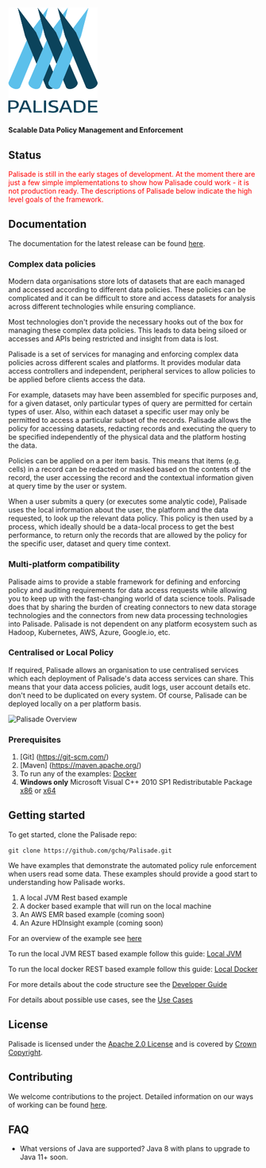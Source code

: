 
<!---
Copyright 2018 Crown Copyright

Licensed under the Apache License, Version 2.0 (the "License");
you may not use this file except in compliance with the License.
You may obtain a copy of the License at

  http://www.apache.org/licenses/LICENSE-2.0

Unless required by applicable law or agreed to in writing, software
distributed under the License is distributed on an "AS IS" BASIS,
WITHOUT WARRANTIES OR CONDITIONS OF ANY KIND, either express or implied.
See the License for the specific language governing permissions and
limitations under the License.
--->


# <img src="logos/logo.svg" width="180">

#### Scalable Data Policy Management and Enforcement

## Status
<span style="color:red">
Palisade is still in the early stages of development.
At the moment there are just a few simple implementations to show how Palisade could work - it is not production ready.
The descriptions of Palisade below indicate the high level goals of the framework. 
</span>

## Documentation

The documentation for the latest release can be found [here](https://gchq.github.io/Palisade).


### Complex data policies

Modern data organisations store lots of datasets that are each managed and accessed according to different data policies. These policies can be complicated and it can be difficult to store and access datasets for analysis across different technologies while ensuring compliance.

Most technologies don't provide the necessary hooks out of the box for managing these complex data policies. This leads to data being siloed or accesses and APIs being restricted and insight from data is lost. 

Palisade is a set of services for managing and enforcing complex data policies across different scales and platforms. It provides modular data access controllers and independent, peripheral services to allow policies to be applied before clients access the data.  

For example, datasets may have been assembled for specific purposes and, for a given dataset, only particular types of query are permitted for certain types of user. Also, within each dataset a specific user may only be permitted to access a particular subset of the records. Palisade allows the policy for accessing datasets, redacting records and executing the query to be specified independently of the physical data and the platform hosting the data.

Policies can be applied on a per item basis. This means that items (e.g. cells) in a record can be redacted or masked based on the contents of the record, the user accessing the record and the contextual information given at query time by the user or system.

When a user submits a query (or executes some analytic code), Palisade uses the local information about the user, the platform and the data requested, to look up the relevant data policy. This policy is then used by a process, which ideally should be a data-local process to get the best performance, to return only the records that are allowed by the policy for the specific user, dataset and query time context. 

### Multi-platform compatibility

Palisade aims to provide a stable framework for defining and enforcing policy and auditing requirements for data access requests while allowing you to keep up with the fast-changing world of data science tools. Palisade does that by sharing the burden of creating connectors to new data storage technologies and the connectors from new data processing technologies into Palisade. Palisade is not dependent on any platform ecosystem such as Hadoop, Kubernetes, AWS, Azure, Google.io, etc. 

### Centralised or Local Policy

If required, Palisade allows an organisation to use centralised services which each deployment of Palisade's data access services can share. This means that your data access policies, audit logs, user account details etc. don't need to be duplicated on every system. Of course, Palisade can be deployed locally on a per platform basis.



![Palisade Overview](doc/img/Palisade_overview.jpg)


### Prerequisites
1. [Git] (https://git-scm.com/)
2. [Maven] (https://maven.apache.org/)
3. To run any of the examples: [Docker](https://www.docker.com/)
4. **Windows only** Microsoft Visual C++ 2010 SP1 Redistributable Package [x86](https://www.microsoft.com/en-gb/download/details.aspx?id=5555) or [x64](https://www.microsoft.com/en-gb/download/details.aspx?id=13523)

## Getting started

To get started, clone the Palisade repo: 

`git clone https://github.com/gchq/Palisade.git`

We have examples that demonstrate the automated policy rule enforcement when users read some data.
These examples should provide a good start to understanding how Palisade works.

1. A local JVM Rest based example
2. A docker based example that will run on the local machine
3. An AWS EMR based example (coming soon)
4. An Azure HDInsight example (coming soon)

For an overview of the example see [here](example/README.md)

To run the local JVM REST based example follow this guide: [Local JVM](example/deployment/local-jvm/README.md)

To run the local docker REST based example follow this guide: [Local Docker](example/deployment/local-docker/README.md)

For more details about the code structure see the [Developer Guide](doc/developer-guide/developer_guide.md)

For details about possible use cases, see the [Use Cases](doc/use_cases.md)


## License

Palisade is licensed under the [Apache 2.0 License](https://www.apache.org/licenses/LICENSE-2.0) and is covered by [Crown Copyright](https://www.nationalarchives.gov.uk/information-management/re-using-public-sector-information/copyright-and-re-use/crown-copyright/).


## Contributing
We welcome contributions to the project. Detailed information on our ways of working can be found [here](https://gchq.github.io/Palisade/doc/other/ways_of_working.html).


## FAQ

* What versions of Java are supported? Java 8 with plans to upgrade to Java 11+ soon.

